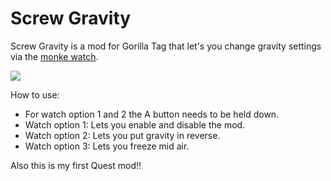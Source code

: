 # Screw Gravity
Screw Gravity is a mod for Gorilla Tag that let's you change gravity settings via the [monke watch](https://github.com/RedBrumbler/MonkeComputer).

![](GitHub/screwgrav_example_gif_v2_comrpessed.gif)

How to use:
- For watch option 1 and 2 the A button needs to be held down.
- Watch option 1: Lets you enable and disable the mod.
- Watch option 2: Lets you put gravity in reverse.
- Watch option 3: Lets you freeze mid air.


Also this is my first Quest mod!!

